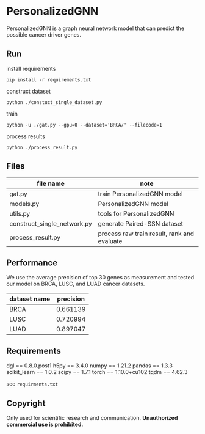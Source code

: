 # PersonalizedGNN

PersonalizedGNN is a graph neural network model that can predict the possible cancer driver genes.



## Run

install requirements

```shell
pip install -r requirements.txt
```



construct dataset

```shell
python ./constuct_single_dataset.py
```



train

```shell
python -u ./gat.py --gpu=0 --dataset='BRCA/' --filecode=1
```



process results

```shell
python ./process_result.py
```



## Files

| file name | note |
| --------------------------- | ------------------------------------------- |
| gat.py                      | train PersonalizedGNN model                 |
| models.py                   | PersonalizedGNN model                       |
| utils.py                    | tools for PersonalizedGNN                   |
| construct_single_network.py | generate Paired-SSN dataset                 |
| process_result.py           | process raw train result, rank and evaluate |



## Performance

We use the average precision of top 30 genes as measurement and tested our model on BRCA, LUSC, and LUAD cancer datasets.

| dataset name                | precision                                   |
| --------------------------- | ------------------------------------------- |
| BRCA                        | 0.661139                                    |
| LUSC                        | 0.720994                                    |
| LUAD                        | 0.897047                                    |



## Requirements

dgl == 0.8.0.post1
h5py == 3.4.0
numpy == 1.21.2
pandas == 1.3.3
scikit_learn == 1.0.2
scipy == 1.7.1
torch == 1.10.0+cu102
tqdm == 4.62.3

see `requirments.txt`



## Copyright

Only used for scientific research and communication. **Unauthorized commercial use is prohibited.**